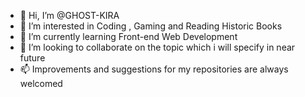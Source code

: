 - 👋 Hi, I’m @GHOST-KIRA
- 👀 I’m interested in Coding , Gaming and Reading Historic Books
- 🌱 I’m currently learning Front-end Web Development
- 💞️ I’m looking to collaborate on the topic which i will specify in near future
- 📫 Improvements and suggestions for my repositories are always welcomed

<!---
GHOST-KIRA/GHOST-KIRA is a ✨ special ✨ repository because its `README.md` (this file) appears on your GitHub profile.
You can click the Preview link to take a look at your changes.
--->
